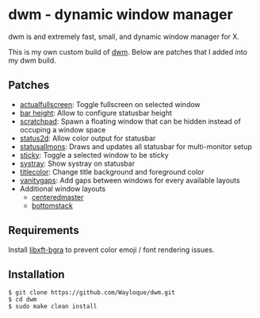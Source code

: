 # dwm - dynamic window manager

dwm is and extremely fast, small, and dynamic window manager for X.

This is my own custom build of [dwm](https://dwm.suckless.org/).
Below are patches that I added into my dwm build.

## Patches

* [actualfullscreen](https://dwm.suckless.org/patches/actualfullscreen/): Toggle fullscreen on selected window
* [bar height](https://dwm.suckless.org/patches/bar_height/): Allow to configure statusbar height
* [scratchpad](https://dwm.suckless.org/patches/scratchpad/): Spawn a floating window that can be hidden instead of occuping a window space
* [status2d](https://dwm.suckless.org/patches/status2d/): Allow color output for statusbar
* [statusallmons](https://dwm.suckless.org/patches/statusallmons/): Draws and updates all statusbar for multi-monitor setup
* [sticky](https://dwm.suckless.org/patches/sticky/): Toggle a selected window to be sticky
* [systray](https://dwm.suckless.org/patches/systray/): Show systray on statusbar
* [titlecolor](https://dwm.suckless.org/patches/titlecolor/): Change title background and foreground color
* [vanitygaps](https://dwm.suckless.org/patches/vanitygaps/): Add gaps between windows for every available layouts
* Additional window layouts
  - [centeredmaster](https://dwm.suckless.org/patches/centeredmaster/)
  - [bottomstack](https://dwm.suckless.org/patches/bottomstack/)

## Requirements

Install [libxft-bgra](https://aur.archlinux.org/packages/libxft-bgra/) to prevent color emoji / font rendering issues.

## Installation

```
$ git clone https://github.com/Wayloque/dwm.git
$ cd dwm
$ sudo make clean install
```
